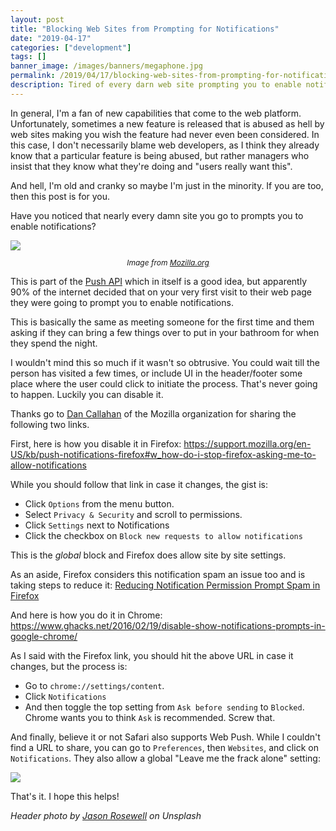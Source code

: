 ```yaml
---
layout: post
title: "Blocking Web Sites from Prompting for Notifications"
date: "2019-04-17"
categories: ["development"]
tags: []
banner_image: /images/banners/megaphone.jpg
permalink: /2019/04/17/blocking-web-sites-from-prompting-for-notifications
description: Tired of every darn web site prompting you to enable notifications? Here's a quick guide for disabling them.
---
```


In general, I'm a fan of new capabilities that come to the web platform. Unfortunately, sometimes a new feature is released that is abused as hell by web sites making you wish the feature had never even been considered. In this case, I don't necessarily blame web developers, as I think they already know that a particular feature is being abused, but rather managers who insist that they know what they're doing and "users really want this". 

And hell, I'm old and cranky so maybe I'm just in the minority. If you are too, then this post is for you.

Have you noticed that nearly every damn site you go to prompts you to enable notifications?

<img src="https://static.raymondcamden.com/images/2019/04/webpush.png" class="imgborder imgcenter">
<p style="text-align:center;font-size:12px"><i>Image from <a href="https://support.mozilla.org/en-US/kb/push-notifications-firefox">Mozilla.org</a></i></p>

This is part of the <a href="https://developer.mozilla.org/en-US/docs/Web/API/Push_API">Push API</a> which in itself is a good idea, but apparently 90% of the internet decided that on your very first visit to their web page they were going to prompt you to enable notifications.

This is basically the same as meeting someone for the first time and them asking if they can bring a few things over to put in your bathroom for when they spend the night. 

I wouldn't mind this so much if it wasn't so obtrusive. You could wait till the person has visited a few times, or include UI in the header/footer some place where the user could click to initiate the process. That's never going to happen. Luckily you can disable it.

Thanks go to [Dan Callahan](https://dancallahan.info/) of the Mozilla organization for sharing the following two links. 

First, here is how you disable it in Firefox: <https://support.mozilla.org/en-US/kb/push-notifications-firefox#w_how-do-i-stop-firefox-asking-me-to-allow-notifications>

While you should follow that link in case it changes, the gist is:

* Click `Options` from the menu button.
* Select `Privacy & Security` and scroll to permissions.
* Click `Settings` next to Notifications
* Click the checkbox on `Block new requests to allow notifications`

This is the *global* block and Firefox does allow site by site settings. 

As an aside, Firefox considers this notification spam an issue too and is taking steps to reduce it: [Reducing Notification Permission Prompt Spam in Firefox](https://blog.nightly.mozilla.org/2019/04/01/reducing-notification-permission-prompt-spam-in-firefox/)

And here is how you do it in Chrome: <https://www.ghacks.net/2016/02/19/disable-show-notifications-prompts-in-google-chrome/>

As I said with the Firefox link, you should hit the above URL in case it changes, but the process is:

* Go to `chrome://settings/content`.
* Click `Notifications`
* And then toggle the top setting from `Ask before sending` to `Blocked`. Chrome wants you to think `Ask` is recommended. Screw that.

And finally, believe it or not Safari also supports Web Push. While I couldn't find a URL to share, you can go to `Preferences`, then `Websites`, and click on `Notifications`. They also allow a global "Leave me the frack alone" setting:

<img src="https://static.raymondcamden.com/images/2019/04/safari.png" class="imgborder imgcenter">

That's it. I hope this helps!

<i>Header photo by <a href="https://unsplash.com/photos/ASKeuOZqhYU?utm_source=unsplash&utm_medium=referral&utm_content=creditCopyText">Jason Rosewell</a> on Unsplash</i>

